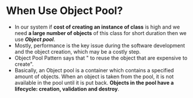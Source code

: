 # When Use Object Pool?
- In our system if **cost of creating an instance of class** is high and we need **a large number of objects** of this class for short duration then we use ***Object pool***.
- Mostly, performance is the key issue during the software development and the object creation, which may be a costly step.
- Object Pool Pattern says that " to reuse the object that are expensive to create".
- Basically, an Object pool is a container which contains a specified amount of objects. When an object is taken from the pool, it is not available in the pool until it is put back. **Objects in the pool have a lifecycle: creation, validation and destroy**.
